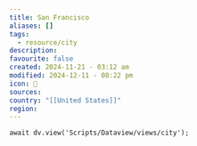 ```yaml
---
title: San Francisco
aliases: []
tags:
  - resource/city
description: 
favourite: false
created: 2024-11-21 - 03:12 am
modified: 2024-12-11 - 08:22 pm
icon: 🌃
sources: 
country: "[[United States]]"
region: 
---
```


```dataviewjs
await dv.view('Scripts/Dataview/views/city');
```
